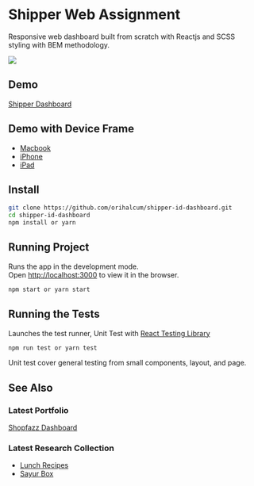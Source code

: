 # Shipper Web Assignment

Responsive web dashboard built from scratch with Reactjs and SCSS styling with BEM methodology.

<img src="https://dzulfanfadli.com/images/Shipper-Dashboard.png">

## Demo
[Shipper Dashboard](https://shipper-id-test.dzulfanfadli.vercel.app/driver)

## Demo with Device Frame
- [Macbook](https://dzulfanfadli.com/collections/shipper-dashboard) 
- [iPhone](https://dzulfanfadli.com/collections/shipper-dashboard/iphone) 
- [iPad](https://dzulfanfadli.com/collections/shipper-dashboard/ipad)

## Install

```bash
git clone https://github.com/orihalcum/shipper-id-dashboard.git
cd shipper-id-dashboard
npm install or yarn
```

## Running Project

Runs the app in the development mode.<br />
Open [http://localhost:3000](http://localhost:3000) to view it in the browser.
```bash
npm start or yarn start
```

## Running the Tests

Launches the test runner, Unit Test with [React Testing Library](https://testing-library.com/docs/react-testing-library/intro)
```bash
npm run test or yarn test
```
Unit test cover general testing from small components, layout, and page. 


## See Also
### Latest Portfolio
[Shopfazz Dashboard](https://drive.google.com/file/d/1Ghmg5diL6VMN030Iq50NFCfFoNNXoRxw/view?usp=sharing)

### Latest Research Collection
- [Lunch Recipes](https://dzulfanfadli.com/collections/lunch-recipes)
- [Sayur Box](https://dzulfanfadli.com/collections/sayur-box)
